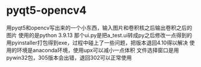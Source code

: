 # pyqt5-opencv4
用pyqt5和opencv写出来的一个小东西，输入图片和卷积核之后输出卷积之后的图片
使用的是python 3.9.13
那个ui.py是把a_test.ui转成py之后修改一点得到的
用pyinstaller打包得到exe，过程中碰上了一些问题，把版本退回4.10得以解决
使用的环境是anaconda环境，使用upx可以减小一点体积
文件选择窗口是用pywin32包，305版本会出错，退回302可以正常使用
